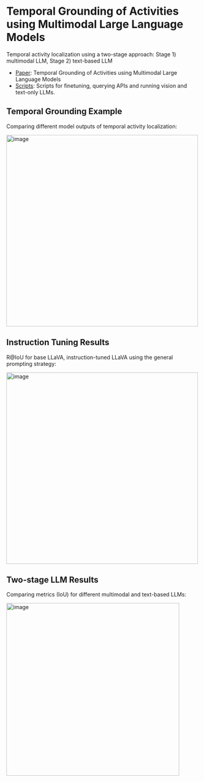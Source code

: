 # Temporal Grounding of Activities using Multimodal Large Language Models

Temporal activity localization using a two-stage approach: Stage 1) multimodal LLM, Stage 2) text-based LLM

* [Paper](https://web.stanford.edu/class/archive/cs/cs224n/cs224n.1244/final-projects/YoungCholSong.pdf): Temporal Grounding of Activities using Multimodal Large Language Models
* [Scripts](https://github.com/ycs3/vllm-scripts/tree/main/scripts): Scripts for finetuning, querying APIs and running vision and text-only LLMs.

## Temporal Grounding Example
Comparing different model outputs of temporal activity localization:

<img src="https://github.com/ycs3/vllm-scripts/assets/30537892/cae7268d-3607-4249-b643-884ce16946f7" width="500" alt="image">

## Instruction Tuning Results
R@IoU for base LLaVA, instruction-tuned LLaVA using the general prompting strategy:

<img src="https://github.com/ycs3/vllm-scripts/assets/30537892/9b27cfc3-1987-4d0c-801c-037e98dc77a8" width="500" alt="image">

## Two-stage LLM Results
Comparing metrics (IoU) for different multimodal and text-based LLMs:

<img src="https://github.com/ycs3/vllm-scripts/assets/30537892/098cb8ed-9fcb-4418-b55e-4fa49778d6bf" width="451" alt="image">
